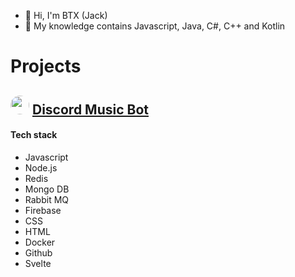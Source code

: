 - 👋 Hi, I'm BTX (Jack)  
- 🌱 My knowledge contains Javascript, Java, C#, C++ and Kotlin  

# Projects

## <div style=""><img src='https://user-images.githubusercontent.com/90880784/214202275-d97f4478-085b-46dc-91ea-9f665ce4dd44.png' width=30px style="border-radius: 50px"> [Discord Music Bot](https://discord.gg/7AzMRkBSva)</div>

#### Tech stack
- Javascript
- Node.js
- Redis
- Mongo DB
- Rabbit MQ
- Firebase
- CSS
- HTML
- Docker
- Github
- Svelte
